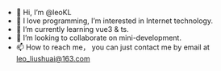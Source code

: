 - 👋 Hi, I’m @leoKL
- 👀 I love programming, I’m interested in Internet technology.
- 🌱 I’m currently learning vue3 & ts.
- 💞️ I’m looking to collaborate on mini-development.
- 📫 How to reach me， you can just contact me by email at leo_liushuai@163.com

<!---
leoKL/leoKL is a ✨ special ✨ repository because its `README.md` (this file) appears on your GitHub profile.
You can click the Preview link to take a look at your changes.
--->
